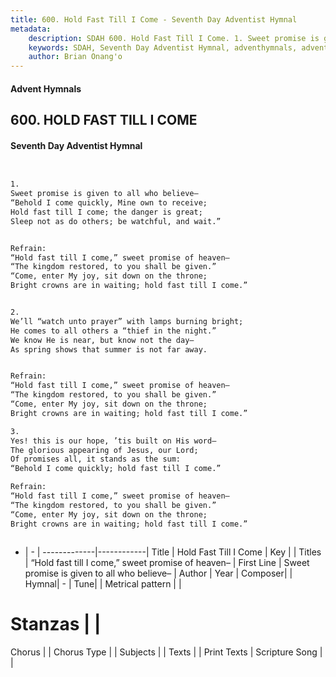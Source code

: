 ```yaml
---
title: 600. Hold Fast Till I Come - Seventh Day Adventist Hymnal
metadata:
    description: SDAH 600. Hold Fast Till I Come. 1. Sweet promise is given to all who believe– “Behold I come quickly, Mine own to receive; Hold fast till I come; the danger is great; Sleep not as do others; be watchful, and wait.” 
    keywords: SDAH, Seventh Day Adventist Hymnal, adventhymnals, advent hymnals, Hold Fast Till I Come, Sweet promise is given to all who believe– ,“Hold fast till I come,” sweet promise of heaven–
    author: Brian Onang'o
---
```


#### Advent Hymnals
## 600. HOLD FAST TILL I COME
#### Seventh Day Adventist Hymnal

```txt


1.
Sweet promise is given to all who believe–
“Behold I come quickly, Mine own to receive;
Hold fast till I come; the danger is great;
Sleep not as do others; be watchful, and wait.”


Refrain:
“Hold fast till I come,” sweet promise of heaven–
“The kingdom restored, to you shall be given.”
“Come, enter My joy, sit down on the throne;
Bright crowns are in waiting; hold fast till I come.”


2.
We’ll “watch unto prayer” with lamps burning bright;
He comes to all others a “thief in the night.”
We know He is near, but know not the day–
As spring shows that summer is not far away.


Refrain:
“Hold fast till I come,” sweet promise of heaven–
“The kingdom restored, to you shall be given.”
“Come, enter My joy, sit down on the throne;
Bright crowns are in waiting; hold fast till I come.”

3.
Yes! this is our hope, ’tis built on His word–
The glorious appearing of Jesus, our Lord;
Of promises all, it stands as the sum:
“Behold I come quickly; hold fast till I come.”

Refrain:
“Hold fast till I come,” sweet promise of heaven–
“The kingdom restored, to you shall be given.”
“Come, enter My joy, sit down on the throne;
Bright crowns are in waiting; hold fast till I come.”



```

- |   -  |
-------------|------------|
Title | Hold Fast Till I Come |
Key |  |
Titles | “Hold fast till I come,” sweet promise of heaven– |
First Line | Sweet promise is given to all who believe– |
Author | 
Year | 
Composer|  |
Hymnal|  - |
Tune|  |
Metrical pattern | |
# Stanzas |  |
Chorus |  |
Chorus Type |  |
Subjects |  |
Texts |  |
Print Texts | 
Scripture Song |  |
  
